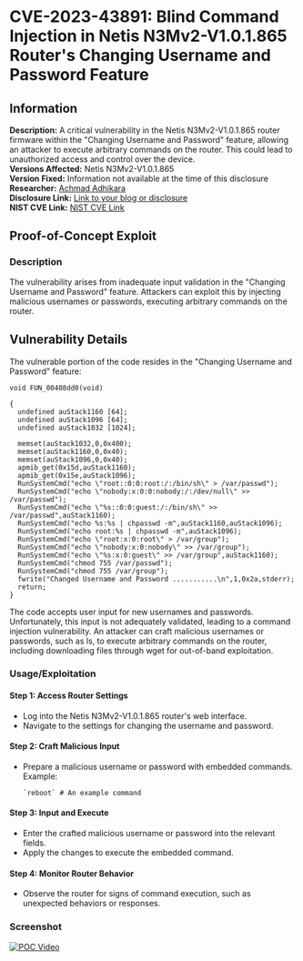 # CVE-2023-43891: Blind Command Injection in Netis N3Mv2-V1.0.1.865 Router's Changing Username and Password Feature

## Information
**Description:** A critical vulnerability in the Netis N3Mv2-V1.0.1.865 router firmware within the "Changing Username and Password" feature, allowing an attacker to execute arbitrary commands on the router. This could lead to unauthorized access and control over the device.  
**Versions Affected:** Netis N3Mv2-V1.0.1.865  
**Version Fixed:** Information not available at the time of this disclosure  
**Researcher:** [Achmad Adhikara](https://github.com/adhikara13)  
**Disclosure Link:** [Link to your blog or disclosure](https://www.luwaklab.my.id/blog)  
**NIST CVE Link:** [NIST CVE Link](https://nvd.nist.gov/vuln/detail/CVE-2023-43891)  

## Proof-of-Concept Exploit
### Description
The vulnerability arises from inadequate input validation in the "Changing Username and Password" feature. Attackers can exploit this by injecting malicious usernames or passwords, executing arbitrary commands on the router.

## Vulnerability Details

The vulnerable portion of the code resides in the "Changing Username and Password" feature:

```
void FUN_00408dd0(void)

{
  undefined auStack1160 [64];
  undefined auStack1096 [64];
  undefined auStack1032 [1024];
  
  memset(auStack1032,0,0x400);
  memset(auStack1160,0,0x40);
  memset(auStack1096,0,0x40);
  apmib_get(0x15d,auStack1160);
  apmib_get(0x15e,auStack1096);
  RunSystemCmd("echo \"root::0:0:root:/:/bin/sh\" > /var/passwd");
  RunSystemCmd("echo \"nobody:x:0:0:nobody:/:/dev/null\" >> /var/passwd");
  RunSystemCmd("echo \"%s::0:0:guest:/:/bin/sh\" >> /var/passwd",auStack1160);
  RunSystemCmd("echo %s:%s | chpasswd -m",auStack1160,auStack1096);
  RunSystemCmd("echo root:%s | chpasswd -m",auStack1096);
  RunSystemCmd("echo \"root:x:0:root\" > /var/group");
  RunSystemCmd("echo \"nobody:x:0:nobody\" >> /var/group");
  RunSystemCmd("echo \"%s:x:0:guest\" >> /var/group",auStack1160);
  RunSystemCmd("chmod 755 /var/passwd");
  RunSystemCmd("chmod 755 /var/group");
  fwrite("Changed Username and Password ...........\n",1,0x2a,stderr);
  return;
}
```
The code accepts user input for new usernames and passwords. Unfortunately, this input is not adequately validated, leading to a command injection vulnerability. An attacker can craft malicious usernames or passwords, such as ls, to execute arbitrary commands on the router, including downloading files through wget for out-of-band exploitation.

### Usage/Exploitation
#### Step 1: Access Router Settings
- Log into the Netis N3Mv2-V1.0.1.865 router's web interface.
- Navigate to the settings for changing the username and password.

#### Step 2: Craft Malicious Input
- Prepare a malicious username or password with embedded commands. Example:
  ```
  `reboot` # An example command
  ```

#### Step 3: Input and Execute
- Enter the crafted malicious username or password into the relevant fields.
- Apply the changes to execute the embedded command.

#### Step 4: Monitor Router Behavior
- Observe the router for signs of command execution, such as unexpected behaviors or responses.

### Screenshot
[![POC Video](https://img.youtube.com/vi/pGxg0RLarSc/maxresdefault.jpg)](https://youtu.be/pGxg0RLarSc)
